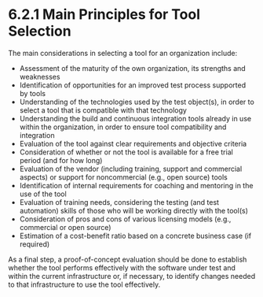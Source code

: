 # 6.2.1 Main Principles for Tool Selection

The main considerations in selecting a tool for an organization include: 

* Assessment of the maturity of the own organization, its strengths and weaknesses 
* Identification of opportunities for an improved test process supported by tools 
* Understanding of the technologies used by the test object\(s\), in order to select a tool that is compatible with that technology 
* Understanding the build and continuous integration tools already in use within the organization, in order to ensure tool compatibility and integration 
* Evaluation of the tool against clear requirements and objective criteria 
* Consideration of whether or not the tool is available for a free trial period \(and for how long\)
* Evaluation of the vendor \(including training, support and commercial aspects\) or support for noncommercial \(e.g., open source\) tools 
* Identification of internal requirements for coaching and mentoring in the use of the tool 
* Evaluation of training needs, considering the testing \(and test automation\) skills of those who will be working directly with the tool\(s\) 
* Consideration of pros and cons of various licensing models \(e.g., commercial or open source\) 
* Estimation of a cost-benefit ratio based on a concrete business case \(if required\) 

As a final step, a proof-of-concept evaluation should be done to establish whether the tool performs effectively with the software under test and within the current infrastructure or, if necessary, to identify changes needed to that infrastructure to use the tool effectively.


